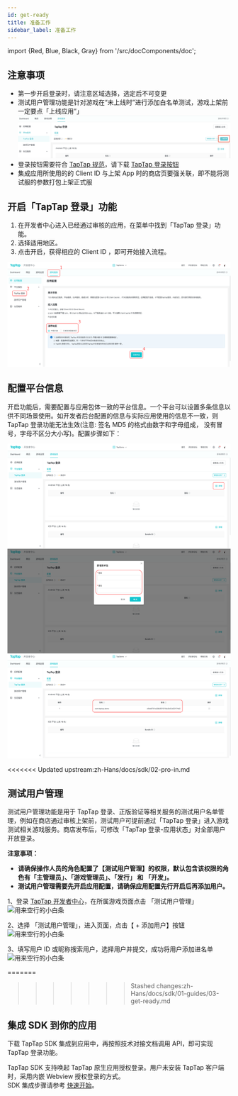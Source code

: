 ```yaml
---
id: get-ready
title: 准备工作
sidebar_label: 准备工作
---
```

import {Red, Blue, Black, Gray} from '/src/docComponents/doc';

## <Red>注意事项</Red>

- 第一步开启登录时，请注意区域选择，选定后不可变更 
- 测试用户管理功能是针对游戏在“未上线时”进行添加白名单测试，游戏上架前一定要点「上线应用”」 
![](/img/tap_login_online.png)
- 登录按钮需要符合 [TapTap 规范](/design)，请下载 [TapTap 登录按钮](/sdk/tap-download#登录按钮素材)  
- 集成应用所使用的的 Client ID 与上架 App 时的商店页要强关联，即不能将测试服的参数打包上架正式服  

## 开启「TapTap 登录」功能

1. 在开发者中心进入已经通过审核的应用，在菜单中找到「TapTap 登录」功能。
2. 选择适用地区。
3. 点击开启，获得相应的 Client ID ，即可开始接入流程。

![](/img/tap_taplogin_cn.png)

## 配置平台信息
开启功能后，需要配置与应用包体一致的平台信息。一个平台可以设置多条信息以供不同场景使用。如开发者后台配置的信息与实际应用使用的信息不一致，则 TapTap 登录功能无法生效(注意: 签名 MD5 的格式由数字和字母组成， 没有冒号，字母不区分大小写)。配置步骤如下：

![](/img/tap_tapconfig_cn.png)

<<<<<<< Updated upstream:zh-Hans/docs/sdk/02-pro-in.md
## 测试用户管理

测试用户管理功能是用于 TapTap 登录、正版验证等相关服务的测试用户名单管理，例如在商店通过审核上架前，测试用户可提前通过「TapTap 登录」进入游戏测试相关游戏服务。商店发布后，可修改「TapTap 登录-应用状态」对全部用户开放登录。

**注意事项：**

* **请确保操作人员的角色配置了【测试用户管理】的权限，默认包含该权限的角色有「主管理员」、「游戏管理员」、「发行」 和 「开发」。**
* **测试用户管理需要先开启应用配置，请确保应用配置先行开启后再添加用户。**

1、登录 [TapTap 开发者中心](https://developer.taptap.com)，在所属游戏页面点击 「测试用户管理」
![用来空行的小白条](https://img.tapimg.com/market/images/0268bdc3f84234843e70b7866a69db91.png)

2、选择 「测试用户管理」，进入页面，点击【 + 添加用户】按钮  
![用来空行的小白条](https://img.tapimg.com/market/images/7873c9781ed01091116ad7e508e4b9a4.png)

3、填写用户 ID 或昵称搜索用户，选择用户并提交，成功将用户添加进名单
![用来空行的小白条](https://img.tapimg.com/market/images/a84c570895a6d77e5ec6ca9c3ee80989.png)

=======

>>>>>>> Stashed changes:zh-Hans/docs/sdk/01-guides/03-get-ready.md
## 集成 SDK 到你的应用

下载 TapTap SDK 集成到应用中，再按照技术对接文档调用 API，即可实现 TapTap 登录功能。

TapTap SDK 支持唤起 TapTap 原生应用授权登录。用户未安装 TapTap 客户端时，采用内嵌 Webview 授权登录的方式。  
SDK 集成步骤请参考 [快速开始](/sdk/)。

<!-- ## 四、开始测试
如需要测试SDK功能，可以[点击下载](/res/TapSDK测试用例.xlsx)测试用例 -->


